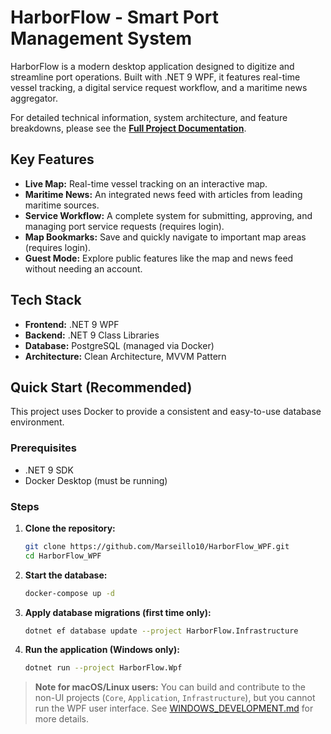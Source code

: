 # HarborFlow - Smart Port Management System

HarborFlow is a modern desktop application designed to digitize and streamline port operations. Built with .NET 9 WPF, it features real-time vessel tracking, a digital service request workflow, and a maritime news aggregator.

For detailed technical information, system architecture, and feature breakdowns, please see the **[Full Project Documentation](md%20Files/HarborFlow_Full_Documentation.md)**.

## Key Features

- **Live Map:** Real-time vessel tracking on an interactive map.
- **Maritime News:** An integrated news feed with articles from leading maritime sources.
- **Service Workflow:** A complete system for submitting, approving, and managing port service requests (requires login).
- **Map Bookmarks:** Save and quickly navigate to important map areas (requires login).
- **Guest Mode:** Explore public features like the map and news feed without needing an account.

## Tech Stack

- **Frontend:** .NET 9 WPF
- **Backend:** .NET 9 Class Libraries
- **Database:** PostgreSQL (managed via Docker)
- **Architecture:** Clean Architecture, MVVM Pattern

## Quick Start (Recommended)

This project uses Docker to provide a consistent and easy-to-use database environment.

### Prerequisites

- .NET 9 SDK
- Docker Desktop (must be running)

### Steps

1.  **Clone the repository:**
    ```bash
    git clone https://github.com/Marseillo10/HarborFlow_WPF.git
    cd HarborFlow_WPF
    ```

2.  **Start the database:**
    ```bash
    docker-compose up -d
    ```

3.  **Apply database migrations (first time only):**
    ```bash
    dotnet ef database update --project HarborFlow.Infrastructure
    ```

4.  **Run the application (Windows only):**
    ```bash
    dotnet run --project HarborFlow.Wpf
    ```

> **Note for macOS/Linux users:** You can build and contribute to the non-UI projects (`Core`, `Application`, `Infrastructure`), but you cannot run the WPF user interface. See [WINDOWS_DEVELOPMENT.md](WINDOWS_DEVELOPMENT.md) for more details.